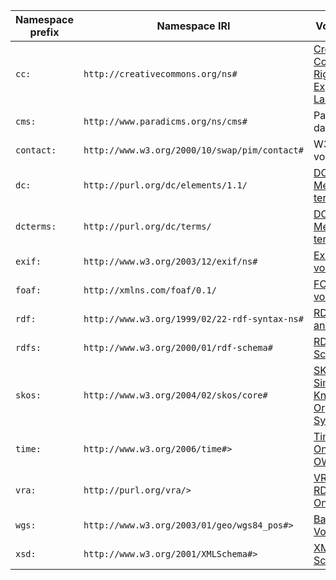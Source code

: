 | Namespace prefix | Namespace IRI                                 | Vocabulary                                                                               |
|------------------|-----------------------------------------------|------------------------------------------------------------------------------------------|
| `cc:`            | `http://creativecommons.org/ns#`              | [Creative Commons Rights Expression Language](https://creativecommons.org/ns#)           |
| `cms:`           | `http://www.paradicms.org/ns/cms#`            | Paradicms data model                                                                     |
| `contact:`       | `http://www.w3.org/2000/10/swap/pim/contact#` | W3C PIM vocabulary                                                                       |
| `dc:`            | `http://purl.org/dc/elements/1.1/`            | [DCMI Metadata terms](https://www.dublincore.org/specifications/dublin-core/dcmi-terms/) |
| `dcterms:`       | `http://purl.org/dc/terms/`                   | [DCMI Metadata terms](https://www.dublincore.org/specifications/dublin-core/dcmi-terms/) |
| `exif:`          | `http://www.w3.org/2003/12/exif/ns#`          | [Exif vocabulary](https://www.w3.org/2003/12/exif/)                                      |
| `foaf:`          | `http://xmlns.com/foaf/0.1/`                  | [FOAF vocabulary](http://xmlns.com/foaf/0.1/)                                            |
| `rdf:`           | `http://www.w3.org/1999/02/22-rdf-syntax-ns#` | [RDF Model and Syntax](http://www.w3.org/1999/02/22-rdf-syntax-ns#)                      |
| `rdfs:`          | `http://www.w3.org/2000/01/rdf-schema#`       | [RDF Schema](https://www.w3.org/TR/rdf-schema/)                                          |
| `skos:`          | `http://www.w3.org/2004/02/skos/core#`        | [SKOS Simple Knowledge Organization System](https://www.w3.org/2004/02/skos/)            |
| `time:`          | `http://www.w3.org/2006/time#>`               | [Time Ontology in OWL](https://www.w3.org/TR/owl-time/)                                  |
| `vra:`           | `http://purl.org/vra/>`                       | [VRA Core RDF Ontology](http://vraweb.org/vra-core-rdf-ontology-available-for-review/)   |
| `wgs:`           | `http://www.w3.org/2003/01/geo/wgs84_pos#>`   | [Basic Geo Vocabulary](https://www.w3.org/2003/01/geo/)                                  |
| `xsd:`           | `http://www.w3.org/2001/XMLSchema#>`          | [XML Schema](https://www.w3.org/XML/Schema)                                              |
